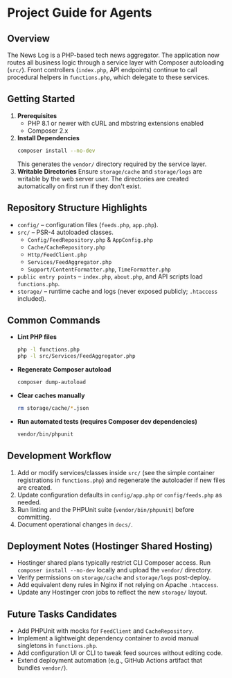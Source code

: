 # Project Guide for Agents

## Overview
The News Log is a PHP-based tech news aggregator. The application now routes all business logic through a service layer with Composer autoloading (`src/`). Front controllers (`index.php`, API endpoints) continue to call procedural helpers in `functions.php`, which delegate to these services.

## Getting Started
1. **Prerequisites**
   - PHP 8.1 or newer with cURL and mbstring extensions enabled
   - Composer 2.x
2. **Install Dependencies**
   ```bash
   composer install --no-dev
   ```
   This generates the `vendor/` directory required by the service layer.
3. **Writable Directories**
   Ensure `storage/cache` and `storage/logs` are writable by the web server user. The directories are created automatically on first run if they don't exist.

## Repository Structure Highlights
- `config/` – configuration files (`feeds.php`, `app.php`).
- `src/` – PSR-4 autoloaded classes.
  - `Config/FeedRepository.php` & `AppConfig.php`
  - `Cache/CacheRepository.php`
  - `Http/FeedClient.php`
  - `Services/FeedAggregator.php`
  - `Support/ContentFormatter.php`, `TimeFormatter.php`
- `public entry points` – `index.php`, `about.php`, and API scripts load `functions.php`.
- `storage/` – runtime cache and logs (never exposed publicly; `.htaccess` included).

## Common Commands
- **Lint PHP files**
  ```bash
  php -l functions.php
  php -l src/Services/FeedAggregator.php
  ```
- **Regenerate Composer autoload**
  ```bash
  composer dump-autoload
  ```
- **Clear caches manually**
  ```bash
  rm storage/cache/*.json
  ```
- **Run automated tests (requires Composer dev dependencies)**
  ```bash
  vendor/bin/phpunit
  ```

## Development Workflow
1. Add or modify services/classes inside `src/` (see the simple container registrations in `functions.php`) and regenerate the autoloader if new files are created.
2. Update configuration defaults in `config/app.php` or `config/feeds.php` as needed.
3. Run linting and the PHPUnit suite (`vendor/bin/phpunit`) before committing.
4. Document operational changes in `docs/`.

## Deployment Notes (Hostinger Shared Hosting)
- Hostinger shared plans typically restrict CLI Composer access. Run `composer install --no-dev` locally and upload the `vendor/` directory.
- Verify permissions on `storage/cache` and `storage/logs` post-deploy.
- Add equivalent deny rules in Nginx if not relying on Apache `.htaccess`.
- Update any Hostinger cron jobs to reflect the new `storage/` layout.

## Future Tasks Candidates
- Add PHPUnit with mocks for `FeedClient` and `CacheRepository`.
- Implement a lightweight dependency container to avoid manual singletons in `functions.php`.
- Add configuration UI or CLI to tweak feed sources without editing code.
- Extend deployment automation (e.g., GitHub Actions artifact that bundles `vendor/`).
